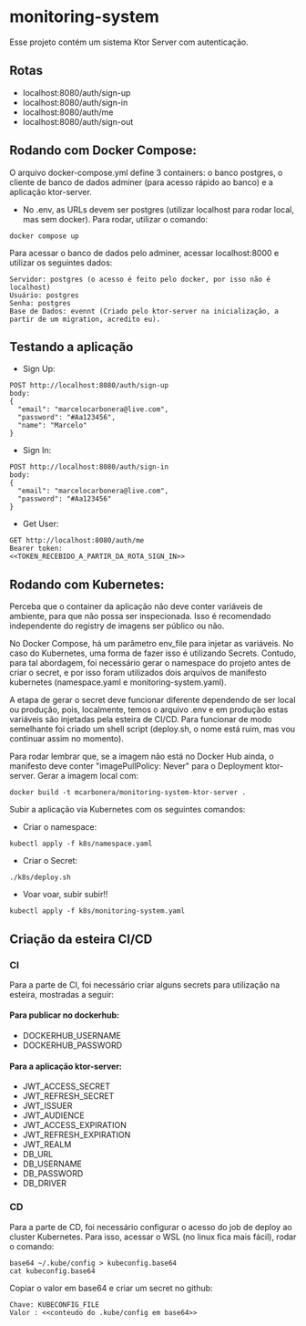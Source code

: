 # monitoring-system

Esse projeto contém um sistema Ktor Server com autenticação.

## Rotas

- localhost:8080/auth/sign-up
- localhost:8080/auth/sign-in
- localhost:8080/auth/me
- localhost:8080/auth/sign-out

## Rodando com Docker Compose:

O arquivo docker-compose.yml define 3 containers: o banco postgres, o cliente de banco de dados adminer (para acesso rápido ao banco) e a aplicação ktor-server.

- No .env, as URLs devem ser postgres (utilizar localhost para rodar local, mas sem docker). Para rodar, utilizar o comando:

```
docker compose up
```

Para acessar o banco de dados pelo adminer, acessar localhost:8000 e utilizar os seguintes dados:

```
Servidor: postgres (o acesso é feito pelo docker, por isso não é localhost)
Usuário: postgres
Senha: postgres
Base de Dados: evennt (Criado pelo ktor-server na inicialização, a partir de um migration, acredito eu).
```

## Testando a aplicação

- Sign Up:

```
POST http://localhost:8080/auth/sign-up
body:
{
  "email": "marcelocarbonera@live.com",
  "password": "#Aa123456",
  "name": "Marcelo"
}
```

- Sign In:

```
POST http://localhost:8080/auth/sign-in
body:
{
  "email": "marcelocarbonera@live.com",
  "password": "#Aa123456"
}
```

- Get User:

```
GET http://localhost:8080/auth/me
Bearer token:
<<TOKEN_RECEBIDO_A_PARTIR_DA_ROTA_SIGN_IN>>
```

## Rodando com Kubernetes:

Perceba que o container da aplicação não deve conter variáveis de ambiente, para que não possa ser inspecionada. Isso é recomendado independente do registry de imagens ser público ou não.

No Docker Compose, há um parâmetro env_file para injetar as variáveis. No caso do Kubernetes, uma forma de fazer isso é utilizando Secrets. Contudo, para tal abordagem, foi necessário gerar o namespace do projeto antes de criar o secret, e por isso foram utilizados dois arquivos de manifesto kubernetes (namespace.yaml e monitoring-system.yaml).

A etapa de gerar o secret deve funcionar diferente dependendo de ser local ou produção, pois, localmente, temos o arquivo .env e em produção estas variáveis são injetadas pela esteira de CI/CD. Para funcionar de modo semelhante foi criado um shell script (deploy.sh, o nome está ruim, mas vou continuar assim no momento).

Para rodar lembrar que, se a imagem não está no Docker Hub ainda, o manifesto deve conter "imagePullPolicy: Never" para o Deployment ktor-server. Gerar a imagem local com:

```
docker build -t mcarbonera/monitoring-system-ktor-server .
```

Subir a aplicação via Kubernetes com os seguintes comandos:

- Criar o namespace:

```
kubectl apply -f k8s/namespace.yaml
```

- Criar o Secret:

```
./k8s/deploy.sh
```

- Voar voar, subir subir!!

```
kubectl apply -f k8s/monitoring-system.yaml
```

## Criação da esteira CI/CD

### CI

Para a parte de CI, foi necessário criar alguns secrets para utilização na esteira, mostradas a seguir:

#### Para publicar no dockerhub:

- DOCKERHUB_USERNAME
- DOCKERHUB_PASSWORD

#### Para a aplicação ktor-server:

- JWT_ACCESS_SECRET
- JWT_REFRESH_SECRET
- JWT_ISSUER
- JWT_AUDIENCE
- JWT_ACCESS_EXPIRATION
- JWT_REFRESH_EXPIRATION
- JWT_REALM
- DB_URL
- DB_USERNAME
- DB_PASSWORD
- DB_DRIVER

### CD

Para a parte de CD, foi necessário configurar o acesso do job de deploy ao cluster Kubernetes. Para isso, acessar o WSL (no linux fica mais fácil), rodar o comando:

```
base64 ~/.kube/config > kubeconfig.base64
cat kubeconfig.base64
```

Copiar o valor em base64 e criar um secret no github:

```
Chave: KUBECONFIG_FILE
Valor : <<conteudo do .kube/config em base64>>
```